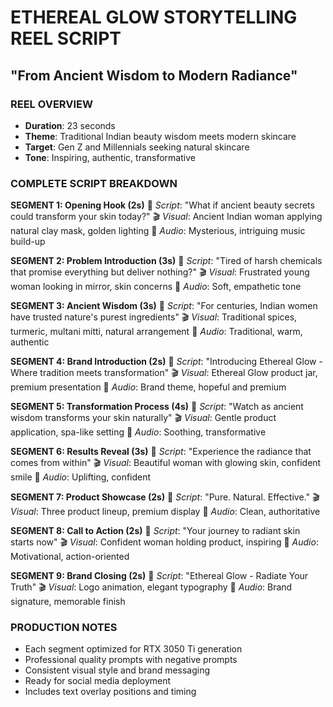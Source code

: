 
# ETHEREAL GLOW STORYTELLING REEL SCRIPT
## "From Ancient Wisdom to Modern Radiance"

### REEL OVERVIEW
- **Duration**: 23 seconds
- **Theme**: Traditional Indian beauty wisdom meets modern skincare
- **Target**: Gen Z and Millennials seeking natural skincare
- **Tone**: Inspiring, authentic, transformative

### COMPLETE SCRIPT BREAKDOWN

**SEGMENT 1: Opening Hook (2s)**
📝 *Script*: "What if ancient beauty secrets could transform your skin today?"
🎬 *Visual*: Ancient Indian woman applying natural clay mask, golden lighting
🎵 *Audio*: Mysterious, intriguing music build-up

**SEGMENT 2: Problem Introduction (3s)** 
📝 *Script*: "Tired of harsh chemicals that promise everything but deliver nothing?"
🎬 *Visual*: Frustrated young woman looking in mirror, skin concerns
🎵 *Audio*: Soft, empathetic tone

**SEGMENT 3: Ancient Wisdom (3s)**
📝 *Script*: "For centuries, Indian women have trusted nature's purest ingredients"
🎬 *Visual*: Traditional spices, turmeric, multani mitti, natural arrangement
🎵 *Audio*: Traditional, warm, authentic

**SEGMENT 4: Brand Introduction (2s)**
📝 *Script*: "Introducing Ethereal Glow - Where tradition meets transformation"
🎬 *Visual*: Ethereal Glow product jar, premium presentation
🎵 *Audio*: Brand theme, hopeful and premium

**SEGMENT 5: Transformation Process (4s)**
📝 *Script*: "Watch as ancient wisdom transforms your skin naturally"
🎬 *Visual*: Gentle product application, spa-like setting
🎵 *Audio*: Soothing, transformative

**SEGMENT 6: Results Reveal (3s)**
📝 *Script*: "Experience the radiance that comes from within"
🎬 *Visual*: Beautiful woman with glowing skin, confident smile
🎵 *Audio*: Uplifting, confident

**SEGMENT 7: Product Showcase (2s)**
📝 *Script*: "Pure. Natural. Effective."
🎬 *Visual*: Three product lineup, premium display
🎵 *Audio*: Clean, authoritative

**SEGMENT 8: Call to Action (2s)**
📝 *Script*: "Your journey to radiant skin starts now"
🎬 *Visual*: Confident woman holding product, inspiring
🎵 *Audio*: Motivational, action-oriented

**SEGMENT 9: Brand Closing (2s)**
📝 *Script*: "Ethereal Glow - Radiate Your Truth"
🎬 *Visual*: Logo animation, elegant typography
🎵 *Audio*: Brand signature, memorable finish

### PRODUCTION NOTES
- Each segment optimized for RTX 3050 Ti generation
- Professional quality prompts with negative prompts
- Consistent visual style and brand messaging
- Ready for social media deployment
- Includes text overlay positions and timing
        